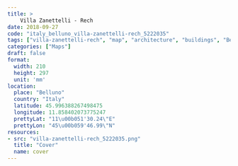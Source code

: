 ```yaml
---
title: > 
    Villa Zanettelli - Rech
date: 2018-09-27
code: "italy_belluno_villa-zanettelli-rech_5222035"
tags: ["villa-zanettelli-rech", "map", "architecture", "buildings", "Belluno", "Italy"]
categories: ["Maps"]
draft: false
format:
  width: 210
  height: 297
  unit: 'mm'
location:
  place: "Belluno"
  country: "Italy"
  latitude: 45.996388267498475
  longitude: 11.858402073775247
  prettyLat: "11\u00b051'30.24\"E"
  prettyLon: "45\u00b059'46.99\"N"
resources:
- src: "villa-zanettelli-rech_5222035.png"
  title: "Cover"
  name: cover
---
```

